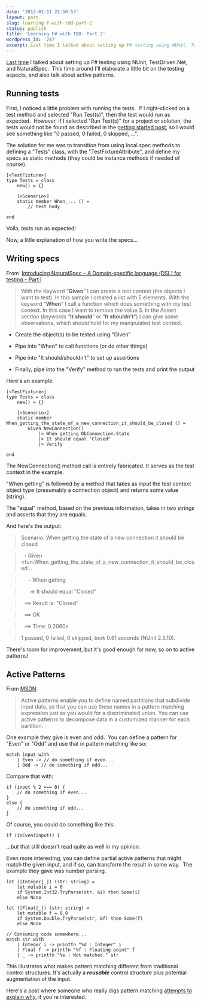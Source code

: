```yaml
---
date: '2012-01-11 21:50:53'
layout: post
slug: learning-f-with-tdd-part-2
status: publish
title: 'Learning F# with TDD: Part 2'
wordpress_id: '247'
excerpt: Last time I talked about setting up F# testing using NUnit, TestDriven.Net, and NaturalSpec. This time around I'll elaborate a little bit on the testing aspects, and also talk about active patterns.
---
```


[Last time](http://endlessobsession.com/2011/08/21/learning-fsharp-with-tdd-part-1/) I talked about setting up F# testing using NUnit, TestDriven.Net, and NaturalSpec.  This time around I'll elaborate a little bit on the testing aspects, and also talk about active patterns.

<!--more-->

## Running tests


First, I noticed a little problem with running the tests.  If I right-clicked on a test method and selected "Run Test(s)", then the test would run as expected.  However, if I selected "Run Test(s)" for a project or solution, the tests would not be found as described in the [getting started post](http://www.navision-blog.de/2009/11/08/getting-started-with-naturalspec/), so I would see something like "0 passed, 0 failed, 0 skipped, ...".

The solution for me was to transition from using local spec methods to defining a "Tests" class, with the "TestFixtureAttribute", and define my specs as static methods (they could be instance methods if needed of course).

    
    [<TestFixture>]
    type Tests = class
        new() = {}
    
        [<Scenario>]
        static member When_... () =
            // test body
    
    end




Voila, tests run as expected!

Now, a little explanation of how you write the specs...


## Writing specs


From  [Introducing NaturalSpec – A Domain-specific language (DSL) for testing – Part I](http://www.navision-blog.de/2009/02/23/introducing-naturalspec-a-dsl-for-testing-part-i/)


> With the Keyword “**Given**” I can create a test context (the objects I want to test). In this sample I created a list with 5 elements. With the keyword “**When**” I call a function which does something with my test context. In this case I want to remove the value 3. In the Assert section (keywords “**It should**” or “**It shouldn’t**”) I can give some observations, which should hold for my manipulated test context.





	
  * Create the object(s) to be tested using "Given"

	
  * Pipe into "When" to call functions (or do other things)

	
  * Pipe into "It should/shouldn't" to set up assertions

	
  * Finally, pipe into the "Verify" method to run the tests and print the output


Here's an example:

    
    [<TestFixture>]
    type Tests = class
        new() = {}
    
        [<Scenario>]
        static member When_getting_the_state_of_a_new_connection_it_should_be_closed () =
            Given NewConnection()
                |> When getting DbConnection.State
                |> It should equal "Closed"
                |> Verify
    
    end




The NewConnection() method call is entirely fabricated. It serves as the test context in the example.

"When getting" is followed by a method that takes as input the test context object type (presumably a connection object) and returns some value (string).

The "equal" method, based on the previous information, takes in two strings and asserts that they are equals.

And here's the output:


> 

> 
> Scenario: When getting the state of a new connection it should be closed
> 
> 

> 
>   - Given <fun:When_getting_the_state_of_a_new_connection_it_should_be_closed...
> 
> 

> 
>      - When getting 
> 
> 

> 
>       => It should equal "Closed"
> 
> 

> 
>   ==> Result is: "Closed"
> 
> 

> 
>   ==> OK
> 
> 

> 
>   ==> Time: 0.2060s
> 
> 

> 
> 

> 
> 

> 
> 1 passed, 0 failed, 0 skipped, took 0.61 seconds (NUnit 2.5.10).




There's room for improvement, but it's good enough for now, so on to active patterns!


## Active Patterns


From [MSDN](http://msdn.microsoft.com/en-us/library/dd233248.aspx):


> Active patterns enable you to define named partitions that subdivide input data, so that you can use these names in a pattern matching expression just as you would for a discriminated union. You can use active patterns to decompose data in a customized manner for each partition.




One example they give is even and odd.  You can define a pattern for "Even" or "Odd" and use that in pattern matching like so:

    
    match input with
        | Even -> // do something if even...
        | Odd -> // do something if odd...




Compare that with:

    
    if (input % 2 === 0) {
        // do something if even...
    }
    else {
        // do something if odd...
    }




Of course, you could do something like this:

    
    if (isEven(input)) {




...but that still doesn't read quite as well in my opinion.

Even more interesting, you can define partial active patterns that might match the given input, and if so, can transform the result in some way.  The example they gave was number parsing.

    
    let (|Integer|_|) (str: string) =
        let mutable i = 0
        if System.Int32.TryParse(str, &i) then Some(i)
        else None
    
    let (|Float|_|) (str: string) =
        let mutable f = 0.0
        if System.Double.TryParse(str, &f) then Some(f)
        else None
    
    // Consuming code somewhere...
    match str with
        | Integer i -> printfn "%d : Integer" i
        | Float f -> printfn "%f : Floating point" f
        | _ -> printfn "%s : Not matched." str




This illustrates what makes pattern matching different from traditional control structures. It's actually a **_reusable_** control structure plus potential augmentation of the input.

Here's a post where someone who really digs pattern matching [attempts to explain why](http://lorgonblog.wordpress.com/2008/04/17/an-example-of-the-interplay-between-language-features-and-library-design-part-two/), if you're interested.
